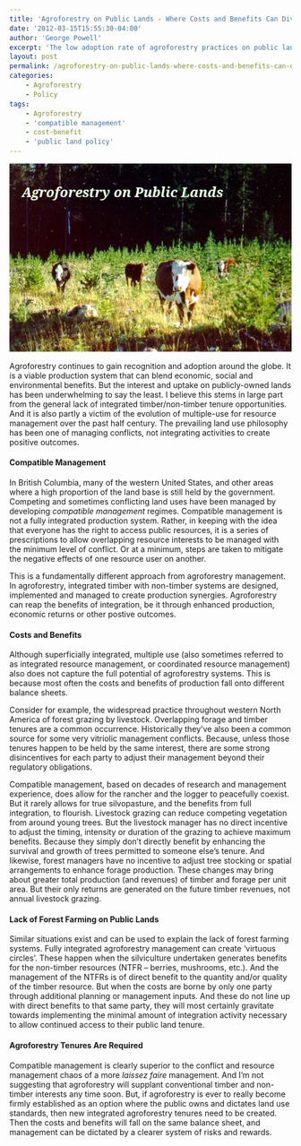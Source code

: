 ```yaml
---
title: 'Agroforestry on Public Lands - Where Costs and Benefits Can Divide'
date: '2012-03-15T15:55:30-04:00'
author: 'George Powell'
excerpt: 'The low adoption rate of agroforestry practices on public lands can be attribed to the lack of agroforestry tenures and the prevailing land use philosophy of managing conflicts, not integrating activities to create positive outcomes.'
layout: post
permalink: /agroforestry-on-public-lands-where-costs-and-benefits-can-divide/
categories:
    - Agroforestry
    - Policy
tags:
    - Agroforestry
    - 'compatible management'
    - cost-benefit
    - 'public land policy'
---
```

![Agroforestry on Public Lands](/assets/images/Agroforestry-on-Public-Lands.jpg)

Agroforestry continues to gain recognition and adoption around the globe. It is a viable production system that can blend economic, social and environmental benefits. But the interest and uptake on publicly-owned lands has been underwhelming to say the least. I believe this stems in large part from the general lack of integrated timber/non-timber tenure opportunities. And it is also partly a victim of the evolution of multiple-use for resource management over the past half century. The prevailing land use philosophy has been one of managing conflicts, not integrating activities to create positive outcomes.

#### Compatible Management

In British Columbia, many of the western United States, and other areas where a high proportion of the land base is still held by the government. Competing and sometimes conflicting land uses have been managed by developing *compatible management* regimes. Compatible management is not a fully integrated production system. Rather, in keeping with the idea that everyone has the right to access public resources, it is a series of prescriptions to allow overlapping resource interests to be managed with the minimum level of conflict. Or at a minimum, steps are taken to mitigate the negative effects of one resource user on another.

This is a fundamentally different approach from agroforestry management. In agroforestry, integrated timber with non-timber systems are designed, implemented and managed to create production synergies. Agroforestry can reap the benefits of integration, be it through enhanced production, economic returns or other postive outcomes.

#### Costs and Benefits

Although superficially integrated, multiple use (also sometimes referred to as integrated resource management, or coordinated resource management) also does not capture the full potential of agroforestry systems. This is because most often the costs and benefits of production fall onto different balance sheets.

Consider for example, the widespread practice throughout western North America of forest grazing by livestock. Overlapping forage and timber tenures are a common occurrence. Historically they’ve also been a common source for some very vitriolic management conflicts. Because, unless those tenures happen to be held by the same interest, there are some strong disincentives for each party to adjust their management beyond their regulatory obligations.

Compatible management, based on decades of research and management experience, does allow for the rancher and the logger to peacefully coexist. But it rarely allows for true silvopasture, and the benefits from full integration, to flourish. Livestock grazing can reduce competing vegetation from around young trees. But the livestock manager has no direct incentive to adjust the timing, intensity or duration of the grazing to achieve maximum benefits. Because they simply don’t directly benefit by enhancing the survival and growth of trees permitted to someone else’s tenure. And likewise, forest managers have no incentive to adjust tree stocking or spatial arrangements to enhance forage production. These changes may bring about greater total production (and revenues) of timber and forage per unit area. But their only returns are generated on the future timber revenues, not annual livestock grazing.

#### Lack of Forest Farming on Public Lands

Similar situations exist and can be used to explain the lack of forest farming systems. Fully integrated agroforestry management can create ‘virtuous circles’. These happen when the silviculture undertaken generates benefits for the non-timber resources (NTFR – berries, mushrooms, etc.). And the management of the NTFRs is of direct benefit to the quantity and/or quality of the timber resource. But when the costs are borne by only one party through additional planning or management inputs. And these do not line up with direct benefits to that same party, they will most certainly gravitate towards implementing the minimal amount of integration activity necessary to allow continued access to their public land tenure.

#### Agroforestry Tenures Are Required

Compatible management is clearly superior to the conflict and resource management chaos of a more *laissez faire* management. And I’m not suggesting that agroforestry will supplant conventional timber and non-timber interests any time soon. But, if agroforestry is ever to really become firmly established as an option where the public owns and dictates land use standards, then new integrated agroforestry tenures need to be created. Then the costs and benefits will fall on the same balance sheet, and management can be dictated by a clearer system of risks and rewards.
